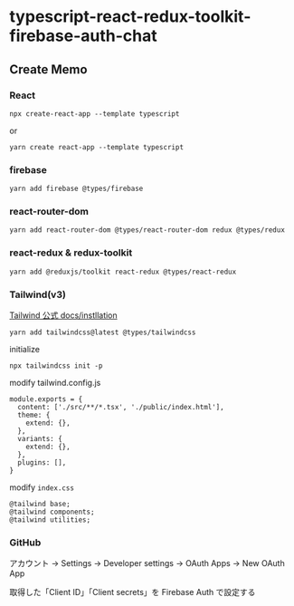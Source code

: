 # typescript-react-redux-toolkit-firebase-auth-chat

## Create Memo

### React

```
npx create-react-app --template typescript
```

or

```
yarn create react-app --template typescript
```

### firebase

```
yarn add firebase @types/firebase
```

### react-router-dom

```
yarn add react-router-dom @types/react-router-dom redux @types/redux
```

### react-redux & redux-toolkit

```
yarn add @reduxjs/toolkit react-redux @types/react-redux
```

### Tailwind(v3)

[Tailwind 公式 docs/instllation](https://tailwindcss.com/docs/installation)

```
yarn add tailwindcss@latest @types/tailwindcss
```

initialize

```
npx tailwindcss init -p
```

modify tailwind.config.js

```
module.exports = {
  content: ['./src/**/*.tsx', './public/index.html'],
  theme: {
    extend: {},
  },
  variants: {
    extend: {},
  },
  plugins: [],
}
```

modify `index.css`

```
@tailwind base;
@tailwind components;
@tailwind utilities;
```

### GitHub

アカウント -> Settings -> Developer settings -> OAuth Apps -> New OAuth App

取得した「Client ID」「Client secrets」を Firebase Auth で設定する
